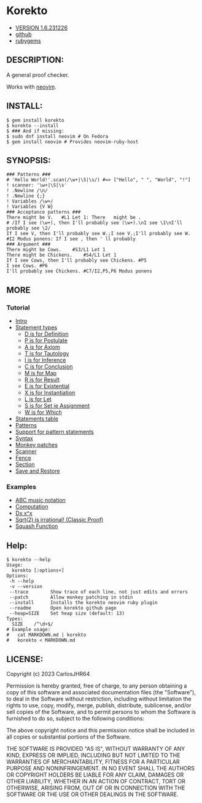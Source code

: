 # Korekto

* [VERSION 1.6.231226](https://github.com/carlosjhr64/korekto/releases)
* [github](https://www.github.com/carlosjhr64/korekto)
* [rubygems](https://rubygems.org/gems/korekto)

## DESCRIPTION:

A general proof checker.

Works with [neovim](https://github.com/neovim/neovim).

## INSTALL:
```shell
$ gem install korekto
$ korekto --install
$ ### And if missing:
$ sudo dnf install neovim # On Fedora
$ gem install neovim # Provides neovim-ruby-host
```
## SYNOPSIS:
```korekto
### Patterns ###
# 'Hello World!'.scan(/\w+|\S|\s/) #=> ["Hello", " ", "World", "!"]
! scanner: '\w+|\S|\s'
! .Newline /\n/
! .Newline {;}
! Variables /\w+/
! Variables {V W}
### Acceptance patterns ###
There might be V.	#L1 Let 1: There   might be .
# /If I see (\w+), then I'll probably see (\w+).\nI see \1\nI'll probably see \2/
If I see V, then I'll probably see W.;I see V.;I'll probably see W.	#I2 Modus ponens: If I see , then ' ll probably
### Argument ###
There might be Cows.	#S3/L1 Let 1
There might be Chickens.	#S4/L1 Let 1
If I see Cows, then I'll probably see Chickens.	#P5
I see Cows.	#P6
I'll probably see Chickens.	#C7/I2,P5,P6 Modus ponens
```
## MORE

### Tutorial

* [Intro](examples/Tutorial.md)
* [Statement types](examples/Tutorial.md#Statement-types)
  * [D is for Definition](examples/Tutorial.md#D-is-for-Definition)
  * [P is for Postulate](examples/Tutorial.md#P-is-for-Postulate)
  * [A is for Axiom](examples/Tutorial.md#A-is-for-Axiom)
  * [T is for Tautology](examples/Tutorial.md#T-is-for-Tautology)
  * [I is for Inference](examples/Tutorial.md#I-is-for-Inference)
  * [C is for Conclusion](examples/Tutorial.md#C-is-for-Conclusion)
  * [M is for Map](examples/Tutorial.md#M-is-for-Map)
  * [R is for Result](examples/Tutorial.md#R-is-for-Result)
  * [E is for Existential](examples/Tutorial.md#E-is-for-Existential)
  * [X is for Instantiation](examples/Tutorial.md#X-is-for-Instantiation)
  * [L is for Let](examples/Tutorial.md#L-is-for-Let)
  * [S is for Set ie Assignment](examples/Tutorial.md#S-is-for-Set-ie-Assignment)
  * [W is for Which](examples/Tutorial.md#W-is-for-Which)
* [Statements table](examples/Tutorial.md#Statements-table)
* [Patterns](examples/Tutorial.md#Patterns)
* [Support for pattern statements](examples/Tutorial.md#Support-for-pattern-statements)
* [Syntax](examples/Tutorial.md#Syntax)
* [Monkey patches](examples/Tutorial.md#Monkey-patches)
* [Scanner](examples/Tutorial.md#Scanner)
* [Fence](examples/Tutorial.md#Fence)
* [Section](examples/Tutorial.md#Section)
* [Save and Restore](examples/Tutorial.md#Save-and-Restore)

### Examples

* [ABC music notation](examples/ABC.md)
* [Computation](examples/Computation.md)
* [Dx x^x](examples/Dxx.md)
* [Sqrt(2) is irrational! (Classic Proof)](examples/Sqrt2.md)
* [Squash Function](examples/Squash.md)

## Help:
```shell
$ korekto --help
Usage:
  korekto [:options+]
Options:
 -h --help
 -v --version
 --trace     	Show trace of each line, not just edits and errors
 --patch     	Allow monkey patching in stdin
 --install   	Installs the korekto neovim ruby plugin
 --readme    	Open korekto github page
 --heap=SIZE 	Set heap size (default: 13)
Types:
  SIZE    /^\d+$/
# Example usage:
#   cat MARKDOWN.md | korekto
#   korekto < MARKDOWN.md
```
## LICENSE:

Copyright (c) 2023 CarlosJHR64

Permission is hereby granted, free of charge,
to any person obtaining a copy of this software and
associated documentation files (the "Software"),
to deal in the Software without restriction,
including without limitation the rights
to use, copy, modify, merge, publish, distribute, sublicense, and/or sell
copies of the Software, and
to permit persons to whom the Software is furnished to do so,
subject to the following conditions:

The above copyright notice and this permission notice
shall be included in all copies or substantial portions of the Software.

THE SOFTWARE IS PROVIDED "AS IS",
WITHOUT WARRANTY OF ANY KIND, EXPRESS OR IMPLIED,
INCLUDING BUT NOT LIMITED TO THE WARRANTIES OF MERCHANTABILITY,
FITNESS FOR A PARTICULAR PURPOSE AND NONINFRINGEMENT.
IN NO EVENT SHALL THE AUTHORS OR COPYRIGHT HOLDERS BE LIABLE FOR ANY CLAIM,
DAMAGES OR OTHER LIABILITY, WHETHER IN AN ACTION OF CONTRACT,
TORT OR OTHERWISE, ARISING FROM, OUT OF OR IN CONNECTION WITH
THE SOFTWARE OR THE USE OR OTHER DEALINGS IN THE SOFTWARE.

